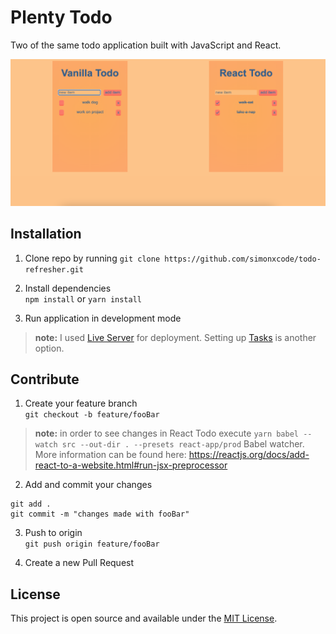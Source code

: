 # Plenty Todo
Two of the same todo application built with JavaScript and React.

![screen shot](public/images/screen-shot.jpg)

## Installation
1. Clone repo by running `git clone https://github.com/simonxcode/todo-refresher.git`

2. Install dependencies  
`npm install` or `yarn install`

3. Run application in development mode  
> **note:** I used [Live Server](https://marketplace.visualstudio.com/items?itemName=ritwickdey.LiveServer) for deployment. Setting up [Tasks](https://stackoverflow.com/a/30043507/10277395) is another option.

## Contribute
1. Create your feature branch  
`git checkout -b feature/fooBar` 
> **note:** in order to see changes in React Todo execute `yarn babel --watch src --out-dir . --presets react-app/prod` Babel watcher. More information can be found here: https://reactjs.org/docs/add-react-to-a-website.html#run-jsx-preprocessor

2. Add and commit your changes 
```
git add .
git commit -m "changes made with fooBar"
```

3. Push to origin   
`git push origin feature/fooBar`

4. Create a new Pull Request 

## License
This project is open source and available under the [MIT License](LICENSE). 




